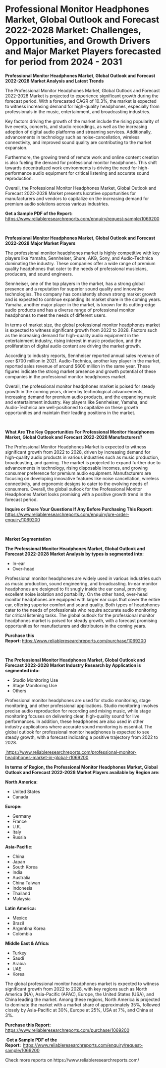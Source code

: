 <p><h1>Professional Monitor Headphones Market, Global Outlook and Forecast 2022-2028 Market: Challenges, Opportunities, and Growth Drivers and Major Market Players forecasted for period from 2024 - 2031</h1></p><p><strong>Professional Monitor Headphones Market, Global Outlook and Forecast 2022-2028 Market Analysis and Latest Trends</strong></p>
<p><p>The Professional Monitor Headphones Market, Global Outlook and Forecast 2022-2028 Market is projected to experience significant growth during the forecast period. With a forecasted CAGR of 10.3%, the market is expected to witness increasing demand for high-quality headphones, especially from professionals in the music, entertainment, and broadcasting industries. </p><p>Key factors driving the growth of the market include the rising popularity of live events, concerts, and studio recordings, as well as the increasing adoption of digital audio platforms and streaming services. Additionally, advancements in technology such as noise-cancellation, wireless connectivity, and improved sound quality are contributing to the market expansion.</p><p>Furthermore, the growing trend of remote work and online content creation is also fueling the demand for professional monitor headphones. This shift towards decentralized work environments is driving the need for high-performance audio equipment for critical listening and accurate sound reproduction.</p><p>Overall, the Professional Monitor Headphones Market, Global Outlook and Forecast 2022-2028 Market presents lucrative opportunities for manufacturers and vendors to capitalize on the increasing demand for premium audio solutions across various industries.</p></p>
<p><strong>Get a Sample PDF of the Report:&nbsp;</strong> <a href="https://www.reliableresearchreports.com/enquiry/request-sample/1069200">https://www.reliableresearchreports.com/enquiry/request-sample/1069200</a></p>
<p>&nbsp;</p>
<p><strong>Professional Monitor Headphones Market, Global Outlook and Forecast 2022-2028 Major Market Players</strong></p>
<p><p>The professional monitor headphones market is highly competitive with key players like Yamaha, Sennheiser, Shure, AKG, Sony, and Audio-Technica dominating the industry. These companies offer a wide range of premium quality headphones that cater to the needs of professional musicians, producers, and sound engineers. </p><p>Sennheiser, one of the top players in the market, has a strong global presence and a reputation for superior sound quality and innovative technologies. The company has consistently shown strong market growth and is expected to continue expanding its market share in the coming years. Yamaha, another major player in the market, is known for its cutting-edge audio products and has a diverse range of professional monitor headphones to meet the needs of different users.</p><p>In terms of market size, the global professional monitor headphones market is expected to witness significant growth from 2022 to 2028. Factors such as the increasing demand for high-quality audio equipment in the entertainment industry, rising interest in music production, and the proliferation of digital audio content are driving the market growth.</p><p>According to industry reports, Sennheiser reported annual sales revenue of over $700 million in 2021. Audio-Technica, another key player in the market, reported sales revenue of around $600 million in the same year. These figures indicate the strong market presence and growth potential of these companies in the professional monitor headphones market.</p><p>Overall, the professional monitor headphones market is poised for steady growth in the coming years, driven by technological advancements, increasing demand for premium audio products, and the expanding music and entertainment industry. Key players like Sennheiser, Yamaha, and Audio-Technica are well-positioned to capitalize on these growth opportunities and maintain their leading positions in the market.</p></p>
<p>&nbsp;</p>
<p><strong>What Are The Key Opportunities For Professional Monitor Headphones Market, Global Outlook and Forecast 2022-2028 Manufacturers?</strong></p>
<p><p>The Professional Monitor Headphones Market is expected to witness significant growth from 2022 to 2028, driven by increasing demand for high-quality audio products in various industries such as music production, broadcasting, and gaming. The market is projected to expand further due to advancements in technology, rising disposable incomes, and growing consumer preference for premium audio equipment. Manufacturers are focusing on developing innovative features like noise cancellation, wireless connectivity, and ergonomic designs to cater to the evolving needs of consumers. Overall, the global outlook for the Professional Monitor Headphones Market looks promising with a positive growth trend in the forecast period.</p></p>
<p><strong>Inquire or Share Your Questions If Any Before Purchasing This Report:</strong> <a href="https://www.reliableresearchreports.com/enquiry/pre-order-enquiry/1069200">https://www.reliableresearchreports.com/enquiry/pre-order-enquiry/1069200</a></p>
<p>&nbsp;</p>
<p><strong>Market Segmentation</strong></p>
<p><strong>The Professional Monitor Headphones Market, Global Outlook and Forecast 2022-2028 Market Analysis by types is segmented into:</strong></p>
<p><ul><li>In-ear</li><li>Over-head</li></ul></p>
<p><p>Professional monitor headphones are widely used in various industries such as music production, sound engineering, and broadcasting. In-ear monitor headphones are designed to fit snugly inside the ear canal, providing excellent noise isolation and portability. On the other hand, over-head monitor headphones are equipped with larger ear cups that cover the entire ear, offering superior comfort and sound quality. Both types of headphones cater to the needs of professionals who require accurate audio monitoring for critical listening tasks. The global outlook for the professional monitor headphones market is poised for steady growth, with a forecast promising opportunities for manufacturers and distributors in the coming years.</p></p>
<p><strong>Purchase this Report:&nbsp;</strong><a href="https://www.reliableresearchreports.com/purchase/1069200">https://www.reliableresearchreports.com/purchase/1069200</a></p>
<p>&nbsp;</p>
<p><strong>The Professional Monitor Headphones Market, Global Outlook and Forecast 2022-2028 Market Industry Research by Application is segmented into:</strong></p>
<p><ul><li>Studio Monitoring Use</li><li>Stage Monitoring Use</li><li>Others</li></ul></p>
<p><p>Professional monitor headphones are used for studio monitoring, stage monitoring, and other professional applications. Studio monitoring involves precise audio reproduction for recording and mixing music, while stage monitoring focuses on delivering clear, high-quality sound for live performances. In addition, these headphones are also used in other industry applications where accurate sound monitoring is essential. The global outlook for professional monitor headphones is expected to see steady growth, with a forecast indicating a positive trajectory from 2022 to 2028.</p></p>
<p><a href="https://www.reliableresearchreports.com/professional-monitor-headphones-market-in-global-r1069200">&nbsp;https://www.reliableresearchreports.com/professional-monitor-headphones-market-in-global-r1069200</a></p>
<p><strong>In terms of Region, the Professional Monitor Headphones Market, Global Outlook and Forecast 2022-2028 Market Players available by Region are:</strong></p>
<p>
    <p> <strong> North America: </strong>
        <ul>
            <li>United States</li>
            <li>Canada</li>
        </ul>
        </p> 
    <p> <strong> Europe: </strong>
        <ul>
            <li>Germany</li>
            <li>France</li>
            <li>U.K.</li>
            <li>Italy</li>
            <li>Russia</li>
        </ul>
        </p> 
    <p> <strong> Asia-Pacific: </strong>
        <ul>
            <li>China</li>
            <li>Japan</li>
            <li>South Korea</li>
            <li>India</li>
            <li>Australia</li>
            <li>China Taiwan</li>
            <li>Indonesia</li>
            <li>Thailand</li>
            <li>Malaysia</li>
        </ul>
        </p> 
    <p> <strong> Latin America: </strong>
        <ul>
            <li>Mexico</li>
            <li>Brazil</li>
            <li>Argentina Korea</li>
            <li>Colombia</li>
        </ul>
        </p> 
    <p> <strong> Middle East & Africa: </strong>
        <ul>
            <li>Turkey</li>
            <li>Saudi</li>
            <li>Arabia</li>
            <li>UAE</li>
            <li>Korea</li>
        </ul>
    </p>
    </p>
<p><p>The global professional monitor headphones market is expected to witness significant growth from 2022 to 2028, with key regions such as North America (NA), Asia-Pacific (APAC), Europe, the United States (USA), and China leading the market. Among these regions, North America is projected to dominate the market with a market share of approximately 35%, followed closely by Asia-Pacific at 30%, Europe at 25%, USA at 7%, and China at 3%.</p></p>
<p><strong>Purchase this Report: </strong><a href="https://www.reliableresearchreports.com/purchase/1069200">https://www.reliableresearchreports.com/purchase/1069200</a></p>
<p>&nbsp;<strong>Get a Sample PDF of the Report:&nbsp;&nbsp;</strong><a href="https://www.reliableresearchreports.com/enquiry/request-sample/1069200">https://www.reliableresearchreports.com/enquiry/request-sample/1069200</a></p>
<p><strong></strong></p>
<p>Check more reports on https://www.reliableresearchreports.com/</p>